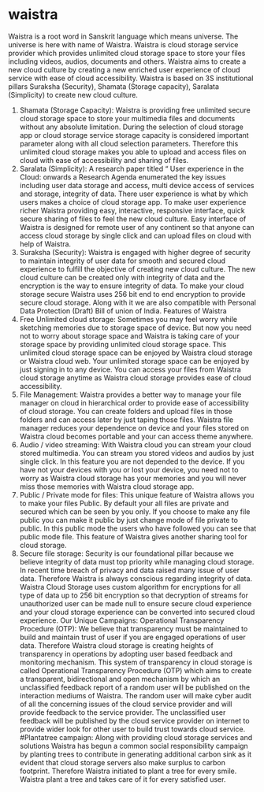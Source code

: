 # waistra
Waistra is a root word in Sanskrit language which means universe. The universe is here with name of Waistra. Waistra is cloud storage service provider which provides unlimited cloud storage space to store your files including videos, audios, documents and others. Waistra aims to create a new cloud culture by creating a new enriched user experience of cloud service with ease of cloud accessibility. Waistra is based on 3S institutional pillars Suraksha (Security), Shamata (Storage capacity), Saralata (Simplicity) to create new cloud culture. 
1.	Shamata (Storage Capacity): Waistra is providing free unlimited secure cloud storage space to store your multimedia files and documents without any absolute limitation. During the selection of cloud storage app or cloud storage service storage capacity is considered important parameter along with all cloud selection parameters. Therefore this unlimited cloud storage makes you able to upload and access files on cloud with ease of accessibility and sharing of files.
2.	Saralata (Simplicity): A research paper titled “ User experience in the Cloud: onwards a Research Agenda enumerated the key issues including user data storage and access, multi device access of services and storage, integrity of data. There user experience is what by which users makes a choice of cloud storage app. To make user experience richer Waistra providing easy, interactive, responsive interface, quick secure sharing of files to feel the new cloud culture. Easy interface of Waistra is designed for remote user of any continent so that anyone can access cloud storage by single click and can upload files on cloud with help of Waistra. 
3.	 Suraksha (Security): Waistra is engaged with higher degree of security to maintain integrity of user data for smooth and secured cloud experience to fulfill the objective of creating new cloud culture. The new cloud culture can be created only with integrity of data and the encryption is the way to ensure integrity of data. To make your cloud storage secure Waistra uses 256 bit end to end encryption to provide secure cloud storage. Along with it we are also compatible with Personal Data Protection (Draft) Bill of union of India.
Features of Waistra
1.	Free Unlimited cloud storage: Sometimes you may feel worry while sketching memories due to storage space of device. But now you need not to worry about storage space and Waistra is taking care of your storage space by providing unlimited cloud storage space. This unlimited cloud storage space can be enjoyed by Waistra cloud storage or Waistra cloud web. Your unlimited storage space can be enjoyed by just signing in to any device. You can access your files from Waistra cloud storage anytime as Waistra cloud storage provides ease of cloud accessibility.  
2.	File Management: Waistra provides a better way to manage your file manager on cloud in hierarchical order to provide ease of accessibility of cloud storage. You can create folders and upload files in those folders and can access later by just taping those files. Waistra file manager reduces your dependence on device and your files stored on Waistra cloud becomes portable and your can access theme anywhere. 
3.	Audio / video streaming: With Waistra cloud you can stream your cloud stored multimedia. You can stream you stored videos and audios by just single click. In this feature you are not depended to the device. If you have not your devices with you or lost your device, you need not to worry as Waistra cloud storage has your memories and you will never miss those memories with Waistra cloud storage app.
4.	Public / Private mode for files: This unique feature of Waistra allows you to make your files Public. By default your all files are private and secured which can be seen by you only. If you choose to make any file public you can make it public by just change mode of file private to public. In this public mode the users who have followed you can see that public mode file. This feature of Waistra gives another sharing tool for cloud storage. 
5.	Secure file storage: Security is our foundational pillar because we believe integrity of data must top priority while managing cloud storage. In recent time breach of privacy and data raised many issue of user data. Therefore Waistra is always conscious regarding integrity of data. Waistra Cloud Storage uses custom algorithm for encryptions for all type of data up to 256 bit encryption so that decryption of streams for unauthorized user can be made null to ensure secure cloud experience and your cloud storage experience can be converted into secured cloud experience. 
Our Unique Campaigns: 
Operational Transparency Procedure (OTP): We believe that transparency must be maintained to build and maintain trust of user if you are engaged operations of user data. Therefore Waistra cloud storage is creating heights of transparency in operations by adopting user based feedback and monitoring mechanism. This system of transparency in cloud storage is called Operational Transparency Procedure (OTP) which aims to create a transparent, bidirectional and open mechanism by which an unclassified feedback report of a random user will be published on the interaction mediums of Waistra. The random user will make cyber audit of all the concerning issues of the cloud service provider and will provide feedback to the service provider. The unclassified user feedback will be published by the cloud service provider on internet to provide wider look for other user to build trust towards cloud service.
#Plantatree campaign:  Along with providing cloud storage services and solutions Waistra has begun a common social responsibility campaign by planting trees to contribute in generating additional carbon sink as it evident that cloud storage servers also make surplus to carbon footprint. Therefore Waistra initiated to plant a tree for every smile. Waistra plant a tree and takes care of it for every satisfied user. 
